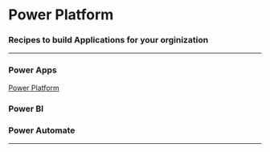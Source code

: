 # Power Platform

### Recipes to build Applications for your orginization

--------------------------
### Power Apps                                   
  [Power Platform](https://github.com/t0642k8/PowerPlatform/tree/master/PowerApps)
  
  > 

### Power BI


### Power Automate




----
